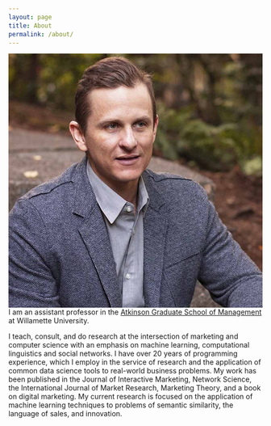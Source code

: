 ```yaml
---
layout: page
title: About
permalink: /about/
---
```

<img style="float: right;" src="headshot.jpg">

I am an assistant professor in the [Atkinson Graduate School of Management](http://www.willamette.edu/mba) at Willamette University.

I teach, consult, and do research at the intersection of marketing and computer science with an emphasis on machine learning, computational linguistics and social networks. I have over 20 years of programming experience, which I employ in the service of research and the application of common data science tools to real-world business problems. My work has been published in the Journal of Interactive Marketing, Network Science, the International Journal of Market Research, Marketing Theory, and a book on digital marketing. My current research is focused on the application of machine learning techniques to problems of semantic similarity, the language of sales, and innovation.